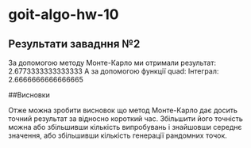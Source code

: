 # goit-algo-hw-10
## Результати завадння №2

За допомогою методу Монте-Карло ми отримали результат: 2.6773333333333333
А за допомогою функції quad: Інтеграл:  2.6666666666666665

##Висновки

Отже можна зробити висновок що метод Монте-Карло дає досить точний результат за відносно короткий час. Збільшити його точність можна або збільшивши кількість випробувань і знайшовши середнє значення, або збільшивши кількість генерації рандомних точок.
